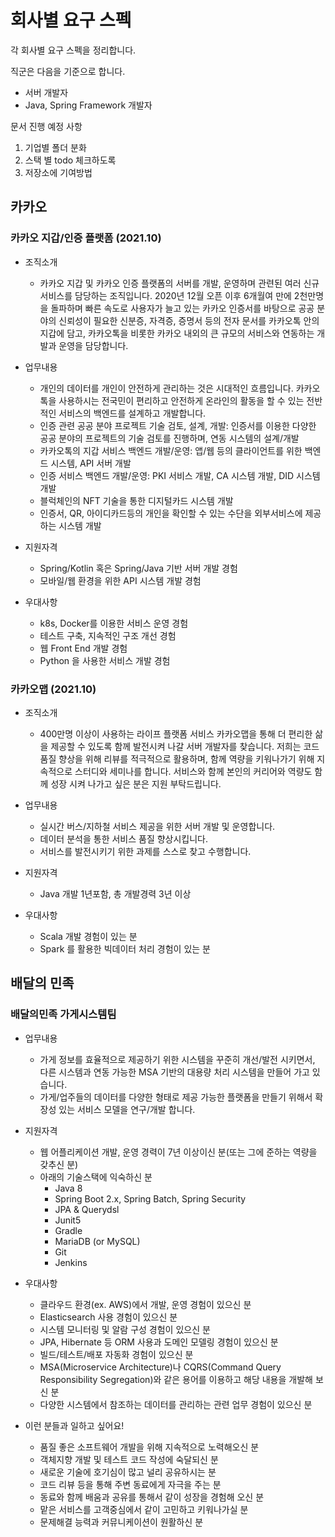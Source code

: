 # 회사별 요구 스펙
각 회사별 요구 스펙을 정리합니다. 

직군은 다음을 기준으로 합니다.
- 서버 개발자
- Java, Spring Framework 개발자

문서 진행 예정 사항
1. 기업별 폴더 분화
2. 스택 별 todo 체크하도록
3. 저장소에 기여방법 

## 카카오

### 카카오 지갑/인증 플랫폼 (2021.10)
- 조직소개
  - 카카오 지갑 및 카카오 인증 플랫폼의 서버를 개발, 운영하며 관련된 여러 신규 서비스를 담당하는 조직입니다. 2020년 12월 오픈 이후 6개월여 만에 2천만명을 돌파하며 빠른 속도로 사용자가 늘고 있는 카카오 인증서를 바탕으로 공공 분야의 신뢰성이 필요한 신분증, 자격증, 증명서 등의 전자 문서를 카카오톡 안의 지갑에 담고, 카카오톡을 비롯한 카카오 내외의 큰 규모의 서비스와 연동하는 개발과 운영을 담당합니다.

- 업무내용
  - 개인의 데이터를 개인이 안전하게 관리하는 것은 시대적인 흐름입니다. 카카오톡을 사용하시는 전국민이 편리하고 안전하게 온라인의 활동을 할 수 있는 전반적인 서비스의 백엔드를 설계하고 개발합니다.
  - 인증 관련 공공 분야 프로젝트 기술 검토, 설계, 개발: 인증서를 이용한 다양한 공공 분야의 프로젝트의 기술 검토를 진행하며, 연동 시스템의 설계/개발
  - 카카오톡의 지갑 서비스 백엔드 개발/운영: 앱/웹 등의 클라이언트를 위한 백엔드 시스템, API 서버 개발
  - 인증 서비스 백엔드 개발/운영: PKI 서비스 개발, CA 시스템 개발, DID 시스템 개발
  - 블럭체인의 NFT 기술을 통한 디지털카드 시스템 개발
  - 인증서, QR, 아이디카드등의 개인을 확인할 수 있는 수단을 외부서비스에 제공하는 시스템 개발

- 지원자격
  - Spring/Kotlin 혹은 Spring/Java 기반 서버 개발 경험
  - 모바일/웹 환경을 위한 API 시스템 개발 경험

- 우대사항
  - k8s, Docker를 이용한 서비스 운영 경험
  - 테스트 구축, 지속적인 구조 개선 경험
  - 웹 Front End 개발 경험
  - Python 을 사용한 서비스 개발 경험


### 카카오맵 (2021.10)
- 조직소개
  - 400만명 이상이 사용하는 라이프 플랫폼 서비스 카카오맵을 통해 더 편리한 삶을 제공할 수 있도록 함께 발전시켜 나갈 서버 개발자를 찾습니다.
저희는 코드 품질 향상을 위해 리뷰를 적극적으로 활용하며, 함께 역량을 키워나가기 위해 지속적으로 스터디와 세미나를 합니다. 서비스와 함께 본인의 커리어와 역량도 함께 성장 시켜 나가고 싶은 분은 지원 부탁드립니다.

- 업무내용
  - 실시간 버스/지하철 서비스 제공을 위한 서버 개발 및 운영합니다.
  - 데이터 분석을 통한 서비스 품질 향상시킵니다.
  - 서비스를 발전시키기 위한 과제를 스스로 찾고 수행합니다.

- 지원자격
  - Java 개발 1년포함, 총 개발경력 3년 이상

- 우대사항
  - Scala 개발 경험이 있는 분
  - Spark 를 활용한 빅데이터 처리 경험이 있는 분

## 배달의 민족
### 배달의민족 가게시스템팀
- 업무내용
  - 가게 정보를 효율적으로 제공하기 위한 시스템을 꾸준히 개선/발전 시키면서, 다른 시스템과 연동 가능한 MSA 기반의 대용량 처리 시스템을 만들어 가고 있습니다.
  - 가게/업주들의 데이터를 다양한 형태로 제공 가능한 플랫폼을 만들기 위해서 확장성 있는 서비스 모델을 연구/개발 합니다.
 
- 지원자격
  -  웹 어플리케이션 개발, 운영 경력이 7년 이상이신 분(또는 그에 준하는 역량을 갖추신 분)
  -  아래의 기술스택에 익숙하신 분
     - Java 8
     - Spring Boot 2.x, Spring Batch, Spring Security
     - JPA & Querydsl
     - Junit5
     - Gradle
     - MariaDB (or MySQL)
     - Git
     - Jenkins
 
- 우대사항
  - 클라우드 환경(ex. AWS)에서 개발, 운영 경험이 있으신 분
  - Elasticsearch 사용 경험이 있으신 분
  - 시스템 모니터링 및 알람 구성 경험이 있으신 분
  - JPA, Hibernate 등 ORM 사용과 도메인 모델링 경험이 있으신 분
  - 빌드/테스트/배포 자동화 경험이 있으신 분
  - MSA(Microservice Architecture)나 CQRS(Command Query Responsibility Segregation)와 같은 용어를 이용하고 해당 내용을 개발해 보신 분
  - 다양한 시스템에서 참조하는 데이터를 관리하는 관련 업무 경험이 있으신 분

- 이런 분들과 일하고 싶어요!
  - 품질 좋은 소프트웨어 개발을 위해 지속적으로 노력해오신 분
  - 객체지향 개발 및 테스트 코드 작성에 숙달되신 분
  - 새로운 기술에 호기심이 많고 널리 공유하시는 분
  - 코드 리뷰 등을 통해 주변 동료에게 자극을 주는 분
  - 동료와 함께 배움과 공유를 통해서 같이 성장을 경험해 오신 분
  - 맡은 서비스를 고객중심에서 같이 고민하고 키워나가실 분
  - 문제해결 능력과 커뮤니케이션이 원활하신 분

